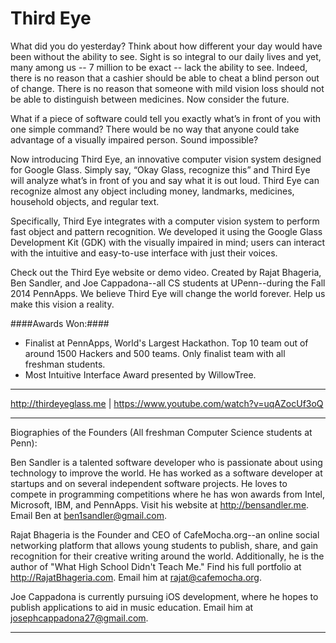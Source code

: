 Third Eye
=============

What did you do yesterday? Think about how different your day would have been without the ability to see. Sight is so integral to our daily lives and yet, many among us -- 7 million to be exact -- lack the ability to see. Indeed, there is no reason that a cashier should be able to cheat a blind person out of change. There is no reason that someone with mild vision loss should not be able to distinguish between medicines. Now consider the future. 

What if a piece of software could tell you exactly what’s in front of you with one simple command? There would be no way that anyone could take advantage of a visually impaired person. Sound impossible? 

Now introducing Third Eye, an innovative computer vision system designed for Google Glass. Simply say, “Okay Glass, recognize this” and Third Eye will analyze what’s in front of you and say what it is out loud. Third Eye can recognize almost any object including money, landmarks, medicines, household objects, and regular text. 

Specifically, Third Eye integrates with a computer vision system to perform fast object and pattern recognition. We developed it using the Google Glass Development Kit (GDK) with the visually impaired in mind; users can interact with the intuitive and easy-to-use interface with just their voices. 

Check out the Third Eye website or demo video. Created by Rajat Bhageria, Ben Sandler, and Joe Cappadona--all CS students at UPenn--during the Fall 2014 PennApps. We believe Third Eye will change the world forever. Help us make this vision a reality.

####Awards Won:####

* Finalist at PennApps, World's Largest Hackathon. Top 10 team out of around 1500 Hackers and 500 teams. Only finalist team with all freshman students.
* Most Intuitive Interface Award presented by WillowTree.

----------------------------------------------------------------------------------------------------------------------------

http://thirdeyeglass.me | https://www.youtube.com/watch?v=uqAZocUf3oQ

----------------------------------------------------------------------------------------------------------------------------

Biographies of the Founders (All freshman Computer Science students at Penn):

Ben Sandler is a talented software developer who is passionate about using technology to improve the world. He has worked as a software developer at startups and on several independent software projects. He loves to compete in programming competitions where he has won awards from Intel, Microsoft, IBM, and PennApps. Visit his website at http://bensandler.me. Email Ben at ben1sandler@gmail.com.

Rajat Bhageria is the Founder and CEO of CafeMocha.org--an online social networking platform that allows young students to publish, share, and gain recognition for their creative writing around the world. Additionally, he is the author of "What High School Didn't Teach Me." Find his full portfolio at http://RajatBhageria.com. Email him at rajat@cafemocha.org.

Joe Cappadona is currently pursuing iOS development, where he hopes to publish applications to aid in music education. Email him at josephcappadona27@gmail.com.

----------------------------------------------------------------------------------------------------------------------------



